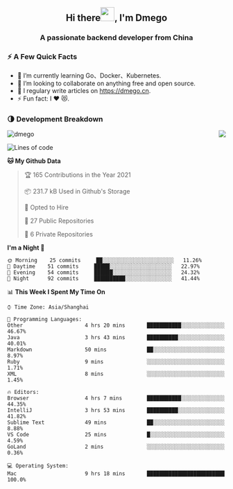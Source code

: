 <h2 align="center">Hi there<img src="https://cdn.jsdelivr.net/gh/dmego/images/img/Hi.gif" height="32" />, I'm Dmego </h2>
<h3 align="center">A passionate backend developer from China</h3>

### ⚡️ A Few Quick Facts

<ul>
    <li> 🌱 I’m currently learning Go、Docker、Kubernetes.</li>
    <li> 👯 I’m looking to collaborate on anything free and open source.</li>
    <li> 📝 I regulary write articles on <a href="https://dmego.cn">https://dmego.cn</a>.</li>
    <li> ⚡ Fun fact: I ❤️ 😻.</li>
</ul>

### 🌗 Development Breakdown

<img src="https://komarev.com/ghpvc/?username=dmego" alt="dmego" />

<img align="right" src="https://github-readme-stats.vercel.app/api?username=dmego&show_icons=true&icon_color=1573B3&hide_title=true&text_color=718096&bg_color=00000000&hide_border=true"/>

<!--START_SECTION:waka-->
![Lines of code](https://img.shields.io/badge/From%20Hello%20World%20I%27ve%20Written-228294%20lines%20of%20code-blue)

**🐱 My Github Data** 

> 🏆 165 Contributions in the Year 2021
 > 
> 📦 231.7 kB Used in Github's Storage 
 > 
> 💼 Opted to Hire
 > 
> 📜 27 Public Repositories 
 > 
> 🔑 6 Private Repositories  
 > 
**I'm a Night 🦉** 

```text
🌞 Morning    25 commits     ██░░░░░░░░░░░░░░░░░░░░░░░   11.26% 
🌆 Daytime    51 commits     █████░░░░░░░░░░░░░░░░░░░░   22.97% 
🌃 Evening    54 commits     ██████░░░░░░░░░░░░░░░░░░░   24.32% 
🌙 Night      92 commits     ██████████░░░░░░░░░░░░░░░   41.44%

```


📊 **This Week I Spent My Time On** 

```text
⌚︎ Time Zone: Asia/Shanghai

💬 Programming Languages: 
Other                    4 hrs 20 mins       ███████████░░░░░░░░░░░░░░   46.67% 
Java                     3 hrs 43 mins       ██████████░░░░░░░░░░░░░░░   40.01% 
Markdown                 50 mins             ██░░░░░░░░░░░░░░░░░░░░░░░   8.97% 
Ruby                     9 mins              ░░░░░░░░░░░░░░░░░░░░░░░░░   1.71% 
XML                      8 mins              ░░░░░░░░░░░░░░░░░░░░░░░░░   1.45%

🔥 Editors: 
Browser                  4 hrs 7 mins        ███████████░░░░░░░░░░░░░░   44.35% 
IntelliJ                 3 hrs 53 mins       ██████████░░░░░░░░░░░░░░░   41.82% 
Sublime Text             49 mins             ██░░░░░░░░░░░░░░░░░░░░░░░   8.88% 
VS Code                  25 mins             █░░░░░░░░░░░░░░░░░░░░░░░░   4.59% 
GoLand                   2 mins              ░░░░░░░░░░░░░░░░░░░░░░░░░   0.36%

💻 Operating System: 
Mac                      9 hrs 18 mins       █████████████████████████   100.0%

```


<!--END_SECTION:waka-->
